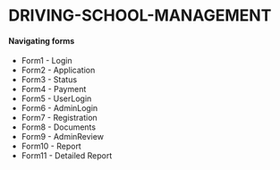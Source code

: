 # DRIVING-SCHOOL-MANAGEMENT
#### Navigating forms
- Form1 - Login
- Form2 - Application
- Form3 - Status
- Form4 - Payment
- Form5 - UserLogin
- Form6 - AdminLogin
- Form7 - Registration
- Form8 - Documents
- Form9 - AdminReview
- Form10 - Report
- Form11 - Detailed Report
